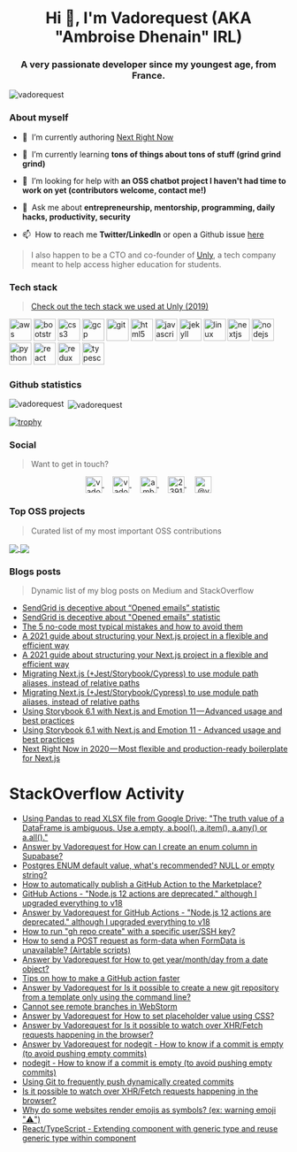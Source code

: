 <h1 align="center">Hi 👋, I'm Vadorequest (AKA "Ambroise Dhenain" IRL)</h1>
<h3 align="center">A very passionate developer since my youngest age, from France.</h3>

<p align="left">
  <img src="https://komarev.com/ghpvc/?username=vadorequest" alt="vadorequest" />
</p>

### About myself

- 🔭&nbsp;&nbsp;I’m currently authoring [Next Right Now](https://github.com/UnlyEd/next-right-now)

- 🌱&nbsp;&nbsp;I’m currently learning **tons of things about tons of stuff (grind grind grind)**

- 🤝&nbsp;&nbsp;I’m looking for help with **an OSS chatbot project I haven't had time to work on yet (contributors welcome, contact me!)**

- 💬&nbsp;&nbsp;Ask me about **entrepreneurship, mentorship, programming, daily hacks, productivity, security**

- 📫&nbsp;&nbsp;How to reach me **Twitter/LinkedIn** or open a Github issue [here](https://github.com/Vadorequest/Vadorequest/issues?q=is%3Aissue+is%3Aopen+sort%3Aupdated-desc)

> I also happen to be a CTO and co-founder of [Unly](https://unly.org/), a tech company meant to help access higher education for students.

### Tech stack

> [Check out the tech stack we used at Unly (2019)](https://stackshare.io/unly/2019)

<p align="left">
  <img src="https://devicons.github.io/devicon/devicon.git/icons/amazonwebservices/amazonwebservices-original-wordmark.svg" alt="aws" width="40" height="40"/> 
  <img src="https://devicons.github.io/devicon/devicon.git/icons/bootstrap/bootstrap-plain.svg" alt="bootstrap" width="40" height="40"/> 
  <img src="https://devicons.github.io/devicon/devicon.git/icons/css3/css3-original-wordmark.svg" alt="css3" width="40" height="40"/> 
  <img src="https://www.vectorlogo.zone/logos/google_cloud/google_cloud-icon.svg" alt="gcp" width="40" height="40"/> 
  <img src="https://www.vectorlogo.zone/logos/git-scm/git-scm-icon.svg" alt="git" width="40" height="40"/> 
  <img src="https://devicons.github.io/devicon/devicon.git/icons/html5/html5-original-wordmark.svg" alt="html5" width="40" height="40"/> 
  <img src="https://devicons.github.io/devicon/devicon.git/icons/javascript/javascript-original.svg" alt="javascript" width="40" height="40"/> 
  <img src="https://www.vectorlogo.zone/logos/jekyllrb/jekyllrb-icon.svg" alt="jekyll" width="40" height="40"/> 
  <img src="https://devicons.github.io/devicon/devicon.git/icons/linux/linux-original.svg" alt="linux" width="40" height="40"/> 
  <img src="https://cdn.worldvectorlogo.com/logos/nextjs-3.svg" alt="nextjs" width="40" height="40"/> 
  <img src="https://devicons.github.io/devicon/devicon.git/icons/nodejs/nodejs-original-wordmark.svg" alt="nodejs" width="40" height="40"/> 
  <img src="https://devicons.github.io/devicon/devicon.git/icons/python/python-original.svg" alt="python" width="40" height="40"/> 
  <img src="https://devicons.github.io/devicon/devicon.git/icons/react/react-original-wordmark.svg" alt="react" width="40" height="40"/> 
  <img src="https://devicons.github.io/devicon/devicon.git/icons/redux/redux-original.svg" alt="redux" width="40" height="40"/> 
  <img src="https://devicons.github.io/devicon/devicon.git/icons/typescript/typescript-original.svg" alt="typescript" width="40" height="40"/>
</p>

### Github statistics

<p>
  <img align="left" src="https://github-readme-stats.vercel.app/api/top-langs/?username=vadorequest&layout=compact&hide=php,smarty&bg_color=30,e96443,904e95&title_color=fff&text_color=fff" alt="vadorequest" />&nbsp;<img align="center" src="https://github-readme-stats.vercel.app/api?username=vadorequest&show_icons=true&count_private=true&show_icons=true&hide=php&bg_color=30,e96443,904e95&title_color=fff&text_color=fff" alt="vadorequest" />
</p>

[![trophy](https://github-profile-trophy.vercel.app/?username=vadorequest)](https://github.com/ryo-ma/github-profile-trophy)


### Social

> Want to get in touch?

<p align="center">
  <a href="https://dev.to/vadorequest" target="blank">
    <img align="center" src="https://cdn.jsdelivr.net/npm/simple-icons@3.0.1/icons/dev-dot-to.svg" alt="vadorequest" height="30" width="30" />
  </a>&nbsp;&nbsp;&nbsp;
  <a href="https://twitter.com/vadorequest" target="blank">
    <img align="center" src="https://cdn.jsdelivr.net/npm/simple-icons@3.0.1/icons/twitter.svg" alt="vadorequest" height="30" width="30" />
  </a>&nbsp;&nbsp;&nbsp;
  <a href="https://linkedin.com/in/ambroise-dhenain" target="blank">
    <img align="center" src="https://cdn.jsdelivr.net/npm/simple-icons@3.0.1/icons/linkedin.svg" alt="ambroise-dhenain" height="30" width="30" />
  </a>&nbsp;&nbsp;&nbsp;
  <a href="https://stackoverflow.com/users/2391795" target="blank">
    <img align="center" src="https://cdn.jsdelivr.net/npm/simple-icons@3.0.1/icons/stackoverflow.svg" alt="2391795" height="30" width="30" />
  </a>&nbsp;&nbsp;&nbsp;
  <a href="https://medium.com/@vadorequest" target="blank">
    <img align="center" src="https://cdn.jsdelivr.net/npm/simple-icons@3.0.1/icons/medium.svg" alt="@vadorequest" height="30" width="30" />
  </a>
</p>

### Top OSS projects

> Curated list of my most important OSS contributions

<a href="https://github.com/UnlyEd/next-right-now">
  <img align="center" src="https://github-readme-stats.vercel.app/api/pin/?username=unlyed&repo=next-right-now" />
</a>

<a href="https://github.com/Vadorequest/rwa-faunadb-reaflow-nextjs-magic">
  <img align="center" src="https://github-readme-stats.vercel.app/api/pin/?username=vadorequest&repo=rwa-faunadb-reaflow-nextjs-magic" />
</a>


### Blogs posts

> Dynamic list of my blog posts on Medium and StackOverflow

<!-- BLOG-POST-LIST:START -->
- [SendGrid is deceptive about “Opened emails” statistic](https://medium.com/unly-org/sendgrid-is-deceptive-about-opened-emails-statistic-b30eed74bbe0?source=rss-3e4790365c74------2)
- [SendGrid is deceptive about &quot;Opened emails&quot; statistic](https://dev.to/vadorequest/sendgrid-is-deceptive-about-opened-emails-statistic-21e0)
- [The 5 no-code most typical mistakes and how to avoid them](https://medium.com/unly-org/the-5-no-code-most-typical-mistakes-and-how-to-avoid-them-6bde79005127?source=rss-3e4790365c74------2)
- [A 2021 guide about structuring your Next.js project in a flexible and efficient way](https://medium.com/unly-org/a-2021-guide-about-structuring-your-next-js-project-in-a-flexible-and-efficient-way-b5459a2a946e?source=rss-3e4790365c74------2)
- [A 2021 guide about structuring your Next.js project in a flexible and efficient way](https://dev.to/vadorequest/a-2021-guide-about-structuring-your-next-js-project-in-a-flexible-and-efficient-way-472)
- [Migrating Next.js &lpar;+Jest/Storybook/Cypress&rpar; to use module path aliases, instead of relative paths](https://medium.com/unly-org/migrating-next-js-jest-storybook-cypress-to-use-module-path-aliases-instead-of-relative-paths-5b7d62c5e9cb?source=rss-3e4790365c74------2)
- [Migrating Next.js &lpar;+Jest/Storybook/Cypress&rpar; to use module path aliases, instead of relative paths](https://dev.to/vadorequest/migrating-next-js-jest-storybook-cypress-to-use-module-path-aliases-instead-of-relative-paths-d9a)
- [Using Storybook 6.1 with Next.js and Emotion 11 — Advanced usage and best practices](https://medium.com/unly-org/using-storybook-6-1-with-next-js-and-emotion-11-advanced-usage-and-best-practices-77a73db46bdb?source=rss-3e4790365c74------2)
- [Using Storybook 6.1 with Next.js and Emotion 11 - Advanced usage and best practices](https://dev.to/vadorequest/using-storybook-6-1-with-next-js-and-emotion-11-advanced-usage-and-best-practices-263h)
- [Next Right Now in 2020 — Most flexible and production-ready boilerplate for Next.js](https://medium.com/unly-org/next-right-now-in-2020-most-flexible-and-production-ready-boilerplate-for-next-js-c7e39bf1474?source=rss-3e4790365c74------2)
<!-- BLOG-POST-LIST:END -->

# StackOverflow Activity
<!-- STACKOVERFLOW:START -->
- [Using Pandas to read XLSX file from Google Drive: &quot;The truth value of a DataFrame is ambiguous. Use a.empty, a.bool&lpar;&rpar;, a.item&lpar;&rpar;, a.any&lpar;&rpar; or a.all&lpar;&rpar;.&quot;](https://stackoverflow.com/questions/76266167/using-pandas-to-read-xlsx-file-from-google-drive-the-truth-value-of-a-datafram)
- [Answer by Vadorequest for How can I create an enum column in Supabase?](https://stackoverflow.com/questions/73399168/how-can-i-create-an-enum-column-in-supabase/76055803#76055803)
- [Postgres ENUM default value, what&#39;s recommended? NULL or empty string?](https://stackoverflow.com/questions/76012362/postgres-enum-default-value-whats-recommended-null-or-empty-string)
- [How to automatically publish a GitHub Action to the Marketplace?](https://stackoverflow.com/questions/75069692/how-to-automatically-publish-a-github-action-to-the-marketplace)
- [GitHub Actions - &quot;Node.js 12 actions are deprecated.&quot; although I upgraded everything to v18](https://stackoverflow.com/questions/75061837/github-actions-node-js-12-actions-are-deprecated-although-i-upgraded-everyt)
- [Answer by Vadorequest for GitHub Actions - &quot;Node.js 12 actions are deprecated.&quot; although I upgraded everything to v18](https://stackoverflow.com/questions/75061837/github-actions-node-js-12-actions-are-deprecated-although-i-upgraded-everyt/75061838#75061838)
- [How to run &quot;gh repo create&quot; with a specific user/SSH key?](https://stackoverflow.com/questions/74665494/how-to-run-gh-repo-create-with-a-specific-user-ssh-key)
- [How to send a POST request as form-data when FormData is unavailable? &lpar;Airtable scripts&rpar;](https://stackoverflow.com/questions/74378096/how-to-send-a-post-request-as-form-data-when-formdata-is-unavailable-airtable)
- [Answer by Vadorequest for How to get year/month/day from a date object?](https://stackoverflow.com/questions/2013255/how-to-get-year-month-day-from-a-date-object/74256663#74256663)
- [Tips on how to make a GitHub action faster](https://stackoverflow.com/questions/74251829/tips-on-how-to-make-a-github-action-faster)
- [Answer by Vadorequest for Is it possible to create a new git repository from a template only using the command line?](https://stackoverflow.com/questions/62630485/is-it-possible-to-create-a-new-git-repository-from-a-template-only-using-the-com/74172425#74172425)
- [Cannot see remote branches in WebStorm](https://stackoverflow.com/questions/74162397/cannot-see-remote-branches-in-webstorm)
- [Answer by Vadorequest for How to set placeholder value using CSS?](https://stackoverflow.com/questions/8075986/how-to-set-placeholder-value-using-css/72912701#72912701)
- [Answer by Vadorequest for Is it possible to watch over XHR/Fetch requests happening in the browser?](https://stackoverflow.com/questions/72585423/is-it-possible-to-watch-over-xhr-fetch-requests-happening-in-the-browser/72685444#72685444)
- [Answer by Vadorequest for nodegit - How to know if a commit is empty &lpar;to avoid pushing empty commits&rpar;](https://stackoverflow.com/questions/72595392/nodegit-how-to-know-if-a-commit-is-empty-to-avoid-pushing-empty-commits/72595729#72595729)
- [nodegit - How to know if a commit is empty &lpar;to avoid pushing empty commits&rpar;](https://stackoverflow.com/questions/72595392/nodegit-how-to-know-if-a-commit-is-empty-to-avoid-pushing-empty-commits)
- [Using Git to frequently push dynamically created commits](https://stackoverflow.com/questions/72588316/using-git-to-frequently-push-dynamically-created-commits)
- [Is it possible to watch over XHR/Fetch requests happening in the browser?](https://stackoverflow.com/questions/72585423/is-it-possible-to-watch-over-xhr-fetch-requests-happening-in-the-browser)
- [Why do some websites render emojis as symbols? &lpar;ex: warning emoji &quot;⚠️&quot;&rpar;](https://stackoverflow.com/questions/69809016/why-do-some-websites-render-emojis-as-symbols-ex-warning-emoji-%ef%b8%8f)
- [React/TypeScript - Extending component with generic type and reuse generic type within component](https://stackoverflow.com/questions/66398473/react-typescript-extending-component-with-generic-type-and-reuse-generic-type)
<!-- STACKOVERFLOW:END -->
